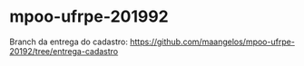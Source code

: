 # mpoo-ufrpe-201992

Branch da entrega do cadastro: https://github.com/maangelos/mpoo-ufrpe-20192/tree/entrega-cadastro
